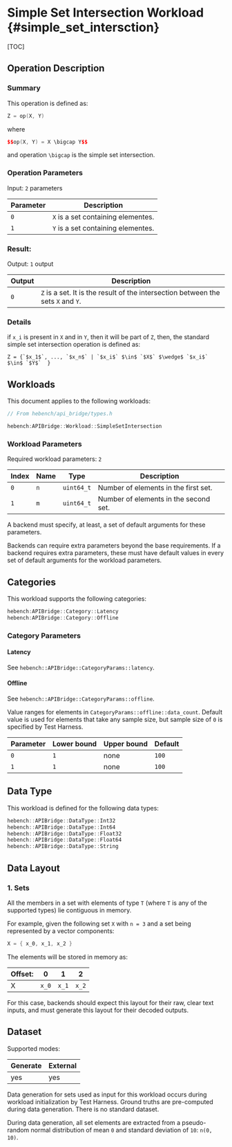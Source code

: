 
Simple Set Intersection Workload {#simple_set_intersction}
========================

[TOC]

## Operation Description

### Summary
This operation is defined as:

```cpp
Z = op(X, Y)
```

where

```cpp
$$op(X, Y) = X \bigcap Y$$
```

and operation `\bigcap` is the simple set intersection.

### Operation Parameters

Input: `2` parameters

| Parameter | Description |
|-|-|
| `0` | `X` is a set containing  elementes. |
| `1` | `Y` is a set containing  elementes. |

### Result:

Output: `1` output

| Output | Description |
|-|-|
| `0` | `Z` is a set. It is the result of the intersection between the sets `X` and `Y`. |

### Details

if `x_i` is present in `X` and in `Y`, then it will be part of `Z`, then, the standard simple set intersection operation is defined as:

```
Z = {`$x_1$`, ..., `$x_n$` | `$x_i$` $\in$ `$X$` $\wedge$ `$x_i$` $\in$ `$Y$`  }
```

## Workloads

This document applies to the following workloads:

```cpp
// From hebench/api_bridge/types.h

hebench:APIBridge::Workload::SimpleSetIntersection
```

### Workload Parameters

Required workload parameters: `2`

| Index | Name | Type | Description |
|-|-|-|-|
| `0` | `n` | `uint64_t` | Number of elements in the first set. |
| `1` | `m` | `uint64_t` | Number of elements in the second set. |

 A backend must specify, at least, a set of default arguments for these parameters.

Backends can require extra parameters beyond the base requirements. If a backend requires extra parameters, these must have default values in every set of default arguments for the workload parameters.

## Categories
This workload supports the following categories:

```cpp
hebench:APIBridge::Category::Latency
hebench:APIBridge::Category::Offline
```

### Category Parameters
#### Latency
See `hebench::APIBridge::CategoryParams::latency`.

#### Offline
See `hebench::APIBridge::CategoryParams::offline`.

Value ranges for elements in `CategoryParams::offline::data_count`. Default value is used for elements that take any sample size, but sample size of `0` is specified by Test Harness.

| Parameter | Lower bound | Upper bound | Default |
|-|-|-|-|
| `0` | `1` | none |`100` | 
| `1` | `1` | none |`100` | 

## Data Type

This workload is defined for the following data types:

```cpp
hebench::APIBridge::DataType::Int32
hebench::APIBridge::DataType::Int64
hebench::APIBridge::DataType::Float32
hebench::APIBridge::DataType::Float64
hebench::APIBridge::DataType::String
```

## Data Layout

### 1. Sets
All the members in a set with elements of type `T` (where `T` is any of the supported types) lie contiguous in memory.

For example, given the following set `X` with `n = 3` and a set being represented by a vector components:

```cpp
X = { x_0, x_1, x_2 }
```

The elements will be stored in memory as:

| Offset: | 0 | 1 | 2 |
|-|-|-|-|
|X| `x_0`  | `x_1`  | `x_2`  |

For this case, backends should expect this layout for their raw, clear text inputs, and must generate this layout for their decoded outputs.

## Dataset

Supported modes:

| Generate | External |
|-|-|
| yes | yes |

Data generation for sets used as input for this workload occurs during workload initialization by Test Harness. Ground truths are pre-computed during data generation. There is no standard dataset.

During data generation, all set elements are extracted from a pseudo-random normal distribution of mean `0` and standard deviation of `10`: `n(0, 10)`.
